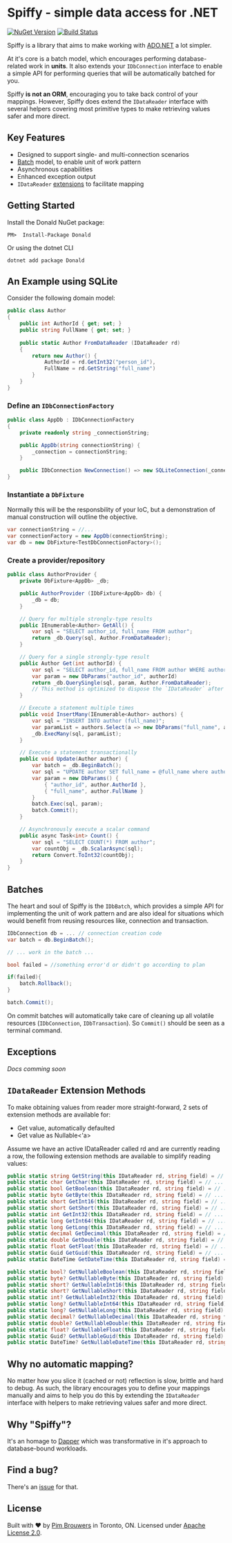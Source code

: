 # Spiffy - simple data access for .NET 

[![NuGet Version](https://img.shields.io/nuget/v/Spiffy.svg)](https://www.nuget.org/packages/Spiffy)
[![Build Status](https://travis-ci.org/pimbrouwers/Spiffy.svg?branch=master)](https://travis-ci.org/pimbrouwers/Spiffy)

Spiffy is a library that aims to make working with [ADO.NET](https://docs.microsoft.com/en-us/dotnet/framework/data/adonet/ado-net-overview) a lot simpler. 

At it's core is a batch model, which encourages performing database-related work in **units**. It also extends your `IDbConnection` interface to enable a simple API for performing queries that will be automatically batched for you.

Spiffy **is not an ORM**, encouraging you to take back control of your mappings. However, Spiffy does extend the `IDataReader` interface with several helpers covering most primitive types to make retrieving values safer and more direct.

## Key Features
- Designed to support single- and multi-connection scenarios
- [Batch](#batches) model, to enable unit of work pattern
- Asynchronous capabilities
- Enhanced exception output
- `IDataReader` [extensions](#idatareader-extension-methods) to facilitate mapping

## Getting Started

Install the Donald NuGet package:

```
PM>  Install-Package Donald
```

Or using the dotnet CLI

```
dotnet add package Donald
```

## An Example using SQLite

Consider the following domain model:

```csharp
public class Author
{
    public int AuthorId { get; set; }
    public string FullName { get; set; }
        
    public static Author FromDataReader (IDataReader rd)
    {
        return new Author() {
            AuthorId = rd.GetInt32("person_id"),
            FullName = rd.GetString("full_name")
        }
    }
}
```

### Define an `IDbConnectionFactory`

```csharp
public class AppDb : IDbConnectionFactory
{
    private readonly string _connectionString;

    public AppDb(string connectionString) {
        _connection = connectionString;
    }

    public IDbConnection NewConnection() => new SQLiteConnection(_connectionString);
}    
```

### Instantiate a `DbFixture`

Normally this will be the responsbility of your IoC, but a demonstration of manual construction will outline the objective.

```csharp
var connectionString = //...
var connectionFactory = new AppDb(connectionString);
var db = new DbFixture<TestDbConnectionFactory>();
```

### Create a provider/repository

```csharp
public class AuthorProvider {
    private DbFixture<AppDb> _db;

    public AuthorProvider (IDbFixture<AppDb> db) {
        _db = db;
    }

    // Query for multiple strongly-type results
    public IEnumerable<Author> GetAll() {
        var sql = "SELECT author_id, full_name FROM author";
        return _db.Query(sql, Author.FromDataReader);
    }

    // Query for a single strongly-type result
    public Author Get(int authorId) {
        var sql = "SELECT author_id, full_name FROM author WHERE author_id = @author_id";
        var param = new DbParams("author_id", authorId)
        return _db.QuerySingle(sql, param, Author.FromDataReader);
        // This method is optimized to dispose the `IDataReader` after safely reading the first `IDataRecord
    }    

    // Execute a statement multiple times
    public void InsertMany(IEnumerable<Author> authors) {
        var sql = "INSERT INTO author (full_name)";
        var paramList = authors.Select(a => new DbParams("full_name", a.FullName));
        _db.ExecMany(sql, paramList);
    }

    // Execute a statement transactionally
    public void Update(Author author) {
        var batch = _db.BeginBatch();
        var sql = "UPDATE author SET full_name = @full_name where author_id = @author_id";
        var param = new DbParams() {
            { "author_id", author.AuthorId },
            { "full_name", author.FullName }
        }
        batch.Exec(sql, param);
        batch.Commit();
    }

    // Asynchronously execute a scalar command
    public async Task<int> Count() {        
        var sql = "SELECT COUNT(*) FROM author";
        var countObj = _db.ScalarAsync(sql);                
        return Convert.ToInt32(countObj);
    }
}
```

## Batches

The heart and soul of Spiffy is the `IDbBatch`, which provides a simple API for implementing the unit of work pattern and are also ideal for situations which would benefit from reusing resources like, connection and transaction.

```csharp
IDbConnection db = ... // connection creation code
var batch = db.BeginBatch();

// ... work in the batch ...

bool failed = //something error'd or didn't go according to plan

if(failed){
    batch.Rollback();
}

batch.Commit();
```

On commit batches will automatically take care of cleaning up all volatile resources (`IDbConnection`, `IDbTransaction`). So `Commit()` should be seen as a terminal command.

## Exceptions

_Docs comming soon_

## `IDataReader` Extension Methods

To make obtaining values from reader more straight-forward, 2 sets of extension methods are available for:

- Get value, automatically defaulted
- Get value as Nullable<'a>

Assume we have an active IDataReader called rd and are currently reading a row, the following extension methods are available to simplify reading values:

```csharp
public static string GetString(this IDataReader rd, string field) = // ...
public static char GetChar(this IDataReader rd, string field) = // ...
public static bool GetBoolean(this IDataReader rd, string field) = // ...
public static byte GetByte(this IDataReader rd, string field) = // ...
public static short GetInt16(this IDataReader rd, string field) = // ...
public static short GetShort(this IDataReader rd, string field) = // ...
public static int GetInt32(this IDataReader rd, string field) = // ...
public static long GetInt64(this IDataReader rd, string field) = // ...
public static long GetLong(this IDataReader rd, string field) = // ...
public static decimal GetDecimal(this IDataReader rd, string field) = // ...
public static double GetDouble(this IDataReader rd, string field) = // ...
public static float GetFloat(this IDataReader rd, string field) = // ...
public static Guid GetGuid(this IDataReader rd, string field) = // ...
public static DateTime GetDateTime(this IDataReader rd, string field) = // ...

public static bool? GetNullableBoolean(this IDataReader rd, string field) = // ...
public static byte? GetNullableByte(this IDataReader rd, string field) = // ...
public static short? GetNullableInt16(this IDataReader rd, string field) = // ...
public static short? GetNullableShort(this IDataReader rd, string field) = // ...
public static int? GetNullableInt32(this IDataReader rd, string field) = // ...
public static long? GetNullableInt64(this IDataReader rd, string field) = // ...
public static long? GetNullableLong(this IDataReader rd, string field) = // ...
public static decimal? GetNullableDecimal(this IDataReader rd, string field) = // ...
public static double? GetNullableDouble(this IDataReader rd, string field) = // ...
public static float? GetNullableFloat(this IDataReader rd, string field) = // ...
public static Guid? GetNullableGuid(this IDataReader rd, string field) = // ...
public static DateTime? GetNullableDateTime(this IDataReader rd, string field) = // ...
```

## Why no automatic mapping?

No matter how you slice it (cached or not) reflection is slow, brittle and hard to debug. As such, the library encourages you to define your mappings manually and aims to help you do this by extending the `IDataReader` interface with helpers to make retrieving values safer and more direct.

## Why "Spiffy"?
It's an homage to [Dapper](https://github.com/StackExchange/Dapper) which was transformative in it's approach to database-bound workloads.

## Find a bug?

There's an [issue](https://github.com/pimbrouwers/Spiffy/issues) for that.

## License

Built with ♥ by [Pim Brouwers](https://github.com/pimbrouwers) in Toronto, ON. Licensed under [Apache License 2.0](https://github.com/pimbrouwers/Spiffy/blob/master/LICENSE).